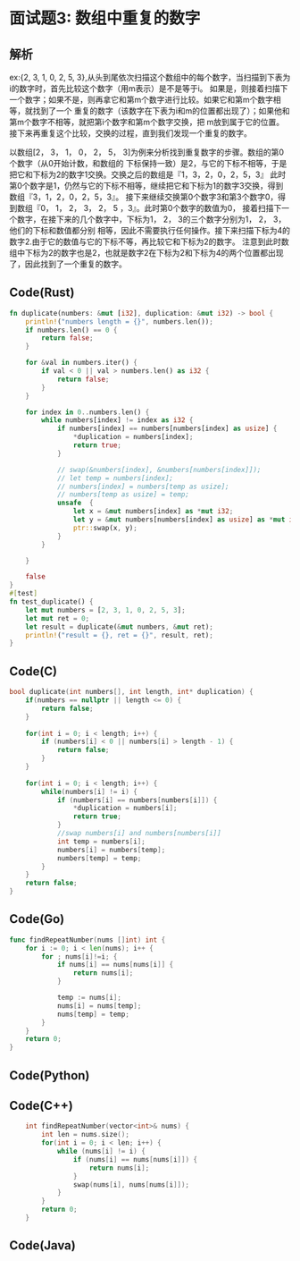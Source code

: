 #  面试题3: 数组中重复的数字

## 解析

ex:{2, 3, 1, 0, 2, 5, 3},从头到尾依次扫描这个数组中的每个数字，当扫描到下表为i的数字时，首先比较这个数字（用m表示）是不是等于i。
如果是，则接着扫描下一个数字；如果不是，则再拿它和第m个数字进行比较。如果它和第m个数字相等，就找到了一个
重复的数字（该数字在下表为i和m的位置都出现了）；如果他和第m个数字不相等，就把第i个数字和第m个数字交换，把
m放到属于它的位置。接下来再重复这个比较，交换的过程，直到我们发现一个重复的数字。

以数组[2， 3， 1， 0， 2， 5， 3]为例来分析找到重复数字的步骤。数组的第0个数字（从0开始计数，和数组的
下标保持一致）是2，与它的下标不相等，于是把它和下标为2的数字1交换。交换之后的数组是『1，3，2，0，2，5，3』
此时第0个数字是1，仍然与它的下标不相等，继续把它和下标为1的数字3交换，得到数组『3，1，2，0，2，5，3』。
接下来继续交换第0个数字3和第3个数字0，得到数组『0， 1， 2， 3， 2， 5 ，3』。此时第0个数字的数值为0，
接着扫描下一个数字，在接下来的几个数字中，下标为1， 2， 3的三个数字分别为1， 2， 3，他们的下标和数值都分别
相等，因此不需要执行任何操作。接下来扫描下标为4的数字2.由于它的数值与它的下标不等，再比较它和下标为2的数字。
注意到此时数组中下标为2的数字也是2，也就是数字2在下标为2和下标为4的两个位置都出现了，因此找到了一个重复的数字。

## Code(Rust)
```rust
fn duplicate(numbers: &mut [i32], duplication: &mut i32) -> bool {
    println!("numbers length = {}", numbers.len());
    if numbers.len() == 0 {
        return false;
    }

    for &val in numbers.iter() {
        if val < 0 || val > numbers.len() as i32 {
            return false;
        }
    }

    for index in 0..numbers.len() {
        while numbers[index] != index as i32 {
            if numbers[index] == numbers[numbers[index] as usize] {
                *duplication = numbers[index];
                return true;
            }

            // swap(&numbers[index], &numbers[numbers[index]]);
            // let temp = numbers[index];
            // numbers[index] = numbers[temp as usize];
            // numbers[temp as usize] = temp;
            unsafe  {
                let x = &mut numbers[index] as *mut i32;
                let y = &mut numbers[numbers[index] as usize] as *mut i32;
                ptr::swap(x, y);
            }
        }

    }

    false
}
#[test]
fn test_duplicate() {
    let mut numbers = [2, 3, 1, 0, 2, 5, 3];
    let mut ret = 0;
    let result = duplicate(&mut numbers, &mut ret);
    println!("result = {}, ret = {}", result, ret);
}
```

## Code(C)
```c
bool duplicate(int numbers[], int length, int* duplication) {
    if(numbers == nullptr || length <= 0) {
        return false;
    }
    
    for(int i = 0; i < length; i++) {
        if (numbers[i] < 0 || numbers[i] > length - 1) {
            return false;
        }
    }
    
    for(int i = 0; i < length; i++) {
        while(numbers[i] != i) {
            if (numbers[i] == numbers[numbers[i]]) {
                *duplication = numbers[i];
                return true;
            }   
            //swap numbers[i] and numbers[numbers[i]]
            int temp = numbers[i];
            numbers[i] = numbers[temp];
            numbers[temp] = temp;
        }
    }
    return false;
}
```

## Code(Go) 
```go
func findRepeatNumber(nums []int) int {
    for i := 0; i < len(nums); i++ {
        for ; nums[i]!=i; {
            if nums[i] == nums[nums[i]] {
                return nums[i];
            }

            temp := nums[i];
            nums[i] = nums[temp];
            nums[temp] = temp;
        }
    }
    return 0;
}
```



## Code(Python)

## Code(C++)

```c++
    int findRepeatNumber(vector<int>& nums) {
        int len = nums.size();
        for(int i = 0; i < len; i++) {
            while (nums[i] != i) {
                if (nums[i] == nums[nums[i]]) {
                    return nums[i];
                }
                swap(nums[i], nums[nums[i]]);
            }
        }
        return 0;
    }
```



## Code(Java)
